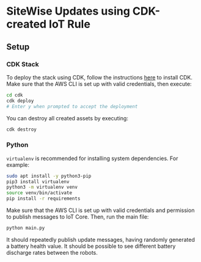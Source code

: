 # SiteWise Updates using CDK-created IoT Rule

## Setup

### CDK Stack

To deploy the stack using CDK, follow the instructions [here](https://docs.aws.amazon.com/cdk/v2/guide/getting_started.html) to install CDK. Make sure that the AWS CLI is set up with valid credentials, then execute:

```bash
cd cdk
cdk deploy
# Enter y when prompted to accept the deployment
```

You can destroy all created assets by executing:

```bash
cdk destroy
```

### Python

`virtualenv` is recommended for installing system dependencies. For example:

```bash
sudo apt install -y python3-pip
pip3 install virtualenv
python3 -m virtualenv venv
source venv/bin/activate
pip install -r requirements
```

Make sure that the AWS CLI is set up with valid credentials and permission to publish messages to IoT Core. Then, run the main file:

```bash
python main.py
```

It should repeatedly publish update messages, having randomly generated a battery health value. It should be possible to see different battery discharge rates between the robots.
